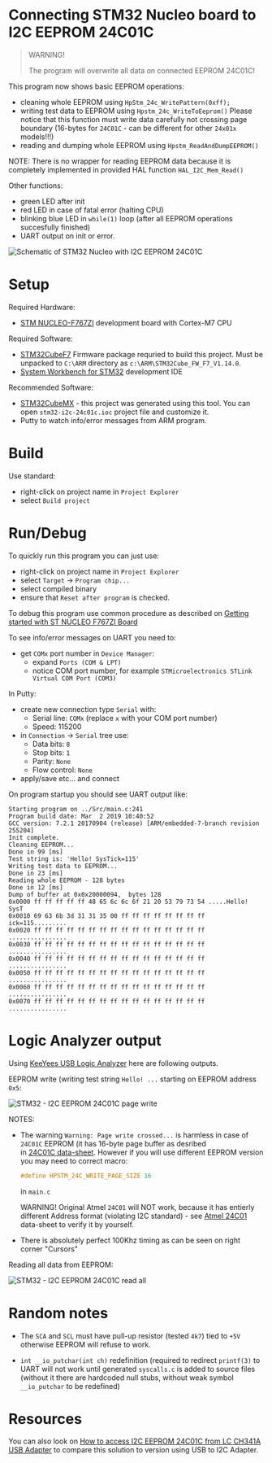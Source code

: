 # Connecting STM32 Nucleo board to I2C EEPROM 24C01C

> WARNING!
>
> The program will overwrite all data on connected EEPROM 24C01C!

This program now shows basic EEPROM operations:
* cleaning whole EEPROM using `HpStm_24c_WritePattern(0xff);`
* writing test data to EEPROM using `Hpstm_24c_WriteToEeprom()`
  Please notice that this function must write data carefully not crossing
  page boundary (16-bytes for `24C01C` - can be different for other
  `24x01x` models!!!)
* reading and dumping whole EEPROM using `Hpstm_ReadAndDumpEEPROM()`

NOTE: There is no wrapper for reading EEPROM data because
it is completely implemented in provided HAL
function `HAL_I2C_Mem_Read()`

Other functions:
* green LED after init
* red LED in case of fatal error (halting CPU)
* blinking blue LED in `while(1)` loop (after all EEPROM operations succesfully finished)
* UART output on init or error.


![Schematic of STM32 Nucleo with I2C EEPROM 24C01C](https://github.com/hpaluch/stm32-i2c-24c01c/blob/master/assets/ExpressPCB/nucleo-i2c-24c01c.png?raw=true) 


# Setup

Required Hardware:
* [STM NUCLEO-F767ZI] development board with Cortex-M7 CPU

Required Software:
* [STM32CubeF7] Firmware package requried to build this project.
  Must be unpacked to `C:\ARM` directory as `c:\ARM\STM32Cube_FW_F7_V1.14.0`.
* [System Workbench for STM32] development IDE

Recommended Software:
* [STM32CubeMX] - this project was generated using this tool.
  You can open `stm32-i2c-24c01c.ioc` project file and customize it.
* Putty to watch info/error messages from ARM program.

# Build

Use standard:
* right-click on project name in `Project Explorer`
* select `Build project`


# Run/Debug

To quickly run this program you can just use:
* right-click on project name in `Project Explorer`
* select `Target` -> `Program chip...`
* select compiled binary
* ensure that `Reset after program` is checked.

To debug this program use common procedure as
described on [Getting started with ST NUCLEO F767ZI Board] 

To see info/error messages on UART you need to:
* get `COMx` port number in `Device Manager`:
  - expand `Ports (COM & LPT)`
  - notice COM port number, for example `STMicroelectronics STLink Virtual COM Port (COM3)`

In Putty: 
* create new connection type `Serial` with:
  - Serial line: `COMx` (replace `x` with your COM port number)
  - Speed: 115200
* in `Connection` -> `Serial` tree use:
  - Data bits: `8`
  - Stop bits: `1`
  - Parity: `None`
  - Flow control: `None`
* apply/save etc... and connect


On program startup you should see UART output like:
```
Starting program on ../Src/main.c:241
Program build date: Mar  2 2019 10:40:52
GCC version: 7.2.1 20170904 (release) [ARM/embedded-7-branch revision 255204]
Init complete.
Cleaning EEPROM...
Done in 99 [ms]
Test string is: 'Hello! SysTick=115'
Writing test data to EEPROM...
Done in 23 [ms]
Reading whole EEPROM - 128 bytes
Done in 12 [ms]
Dump of buffer at 0x0x20000094,  bytes 128
0x0000 ff ff ff ff ff 48 65 6c 6c 6f 21 20 53 79 73 54 .....Hello! SysT
0x0010 69 63 6b 3d 31 31 35 00 ff ff ff ff ff ff ff ff ick=115.........
0x0020 ff ff ff ff ff ff ff ff ff ff ff ff ff ff ff ff ................
0x0030 ff ff ff ff ff ff ff ff ff ff ff ff ff ff ff ff ................
0x0040 ff ff ff ff ff ff ff ff ff ff ff ff ff ff ff ff ................
0x0050 ff ff ff ff ff ff ff ff ff ff ff ff ff ff ff ff ................
0x0060 ff ff ff ff ff ff ff ff ff ff ff ff ff ff ff ff ................
0x0070 ff ff ff ff ff ff ff ff ff ff ff ff ff ff ff ff ................
```

# Logic Analyzer output

Using [KeeYees USB Logic Analyzer] here are following outputs.

EEPROM write (writing test string `Hello! ...` starting on EEPROM address `0x5`:

![STM32 - I2C EEPROM 24C01C page write](https://github.com/hpaluch/stm32-i2c-24c01c/blob/master/assets/PulseView/stm32-i2c-24c01c-page-write.png?raw=true) 

NOTES:
* The warning `Warning: Page write crossed...` is harmless in case 
  of `24C01C` EEPROM (it has 16-byte page buffer as desribed  
  in [24C01C data-sheet]. However if you will use different EEPROM version
  you may need to correct macro:
  
  ```c
  #define HPSTM_24C_WRITE_PAGE_SIZE 16 
  ```
  
  in `main.c`

  WARNING! Original Atmel `24C01` will NOT work, because it has entierly 
  different Address format (violating I2C standard) -
  see [Atmel 24C01] data-sheet to verify it by yourself.

* There is absolutely perfect 100Khz timing as can be seen on right corner "Cursors"

Reading all data from EEPROM:

![STM32 - I2C EEPROM 24C01C read all](https://github.com/hpaluch/stm32-i2c-24c01c/blob/master/assets/PulseView/stm32-i2c-24c01c-read-all.png?raw=true) 


# Random notes

* The `SCA` and `SCL` must have pull-up resistor (tested `4k7`) tied to `+5V` otherwise
  EEPROM will refuse to work.

* `int __io_putchar(int ch)` redefinition (required to redirect `printf(3)`
   to UART will not work until generated `syscalls.c` is added to 
   source files (without it there are hardcoded null stubs, without
   weak symbol `__io_putchar` to be redefined)

# Resources

You can also look 
on [How to access I2C EEPROM 24C01C from LC CH341A USB Adapter]
to compare this solution to version using USB to I2C Adapter.

[Atmel 24C01]: https://dflund.se/~triad/krad/entrega/at24c01.pdf
[24C01C data-sheet]: http://ww1.microchip.com/downloads/en/devicedoc/21201k.pdf
[KeeYees USB Logic Analyzer]: https://www.amazon.de/KeeYees-Logic-Analyzer-Farben-Arduino/dp/B07K6G55WG/
[STM32CubeF7]: https://www.st.com/en/embedded-software/stm32cubef7.html
[System Workbench for STM32]: http://www.openstm32.org/System%2BWorkbench%2Bfor%2BSTM32
[STM32CubeMX]: https://www.st.com/content/st_com/en/products/development-tools/software-development-tools/stm32-software-development-tools/stm32-configurators-and-code-generators/stm32cubemx.html
[STM NUCLEO-F767ZI]: https://www.st.com/content/st_com/en/products/evaluation-tools/product-evaluation-tools/mcu-eval-tools/stm32-mcu-eval-tools/stm32-mcu-nucleo/nucleo-f767zi.html
[Getting started with ST NUCLEO F767ZI Board]: https://github.com/hpaluch/hpaluch.github.io/wiki/Getting-started-with-ST-NUCLEO-F767ZI-Board
[STM32CubeF7]: https://www.st.com/en/embedded-software/stm32cubef7.html
[STM32 Nucleo-144 boards]: https://www.st.com/content/ccc/resource/technical/document/user_manual/group0/26/49/90/2e/33/0d/4a/da/DM00244518/files/DM00244518.pdf/jcr:content/translations/en.DM00244518.pdf
[Putty]: https://www.chiark.greenend.org.uk/~sgtatham/putty/latest.html
[Getting started with ST NUCLEO F767ZI Board]: https://github.com/hpaluch/hpaluch.github.io/wiki/Getting-started-with-ST-NUCLEO-F767ZI-Board
[How to access I2C EEPROM 24C01C from LC CH341A USB Adapter]: https://github.com/hpaluch/ch341-i2c-24c01c 